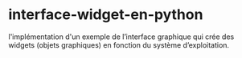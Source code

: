 # interface-widget-en-python
l'implémentation d'un exemple de l’interface graphique qui crée des widgets (objets graphiques) en fonction du système d’exploitation.
